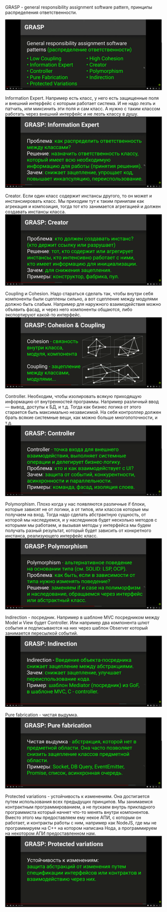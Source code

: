 GRASP - general responsibility assignment software pattern, принципы распределения ответственности.

![img.png](img.png)

Information Expert.
Например есть класс, у него есть защищенные поля и внешний интерфейс с которым работает система. 
И не надо лезть и патчить, или миксинить эти поля и сам класс. А нужно с таким классом работать через 
внешний интерфейс и не лезть классу в душу. 
![img_1.png](img_1.png)

Creator.
Если один класс содержит инстансы другого, то он может и инстансиировать класс. Мы приходим тут к таким принипам как 
агрекация и композиция, тогда тот кто занимается агрегацией и должен создавать инстансы класса.
![img_2.png](img_2.png)

Coupling и Cohesion.
Надо стараться сделать так, чтобы внутри себя компоненты были сцеплены сильно, 
а вот сцепление между модулями должно быть слабым.
Например для наружного взаимодействия можно объявить фасад, и через него компоненты
общаются, либо экспортируют какой-то интерфейс.
![img_3.png](img_3.png)

Controller.
Необходим, чтобы изолировать всякую приходящую информацию от внутренностей программы. 
Например различный ввод — вывод, доступы к БД, и т.д. Тогда как бизнес логика от этого 
старается быть максимально независимой. На себя контроллер должен брать всякие системные вещи, 
как можно больше многопоточности, и т.д. 
![img_4.png](img_4.png)

Polymorphism.
Плохо когда у нас появляются различные if блоки, которые зависят не от логики, а от типов, или классов
которые мы получаем на вход. Тогда надо сделать абстрактную сущность, от которой мы наследуемся, и у наследников
будет несколько методов с которыми мы работаем, и вызывая методы у интерфейса мы будем получать разный результат,
который будет зависить от конкретного инстанса, реализующего интерфейс класс.
![img_5.png](img_5.png)

Indirection - посредник.
Например в шаблоне MVC посредником между Model и View будет Controller.
Или например два компонента шлют события и подписываются на них через шаблон Observer который занимается пересылкой 
событий.
![img_6.png](img_6.png)

Pure fabrication - чистая выдумка.
![img_7.png](img_7.png)

Protected variations - устойчивость к изменениям.
Она достигается путем использования всех предыдущих принципов. Мы занимаемся контрактным программированием, а не 
пускаем внутрь прикладного программиста который начнет что-то менять внутри компонентов. Вместо этого мы предоставляем
ему некое АПИ, с которым он работает, и контракты работы с ним, например как NodeJS, где мы не программируем на C++ на 
котором написана Нода, а программируем на некотором АПИ предоставленном нам.
![img_8.png](img_8.png)